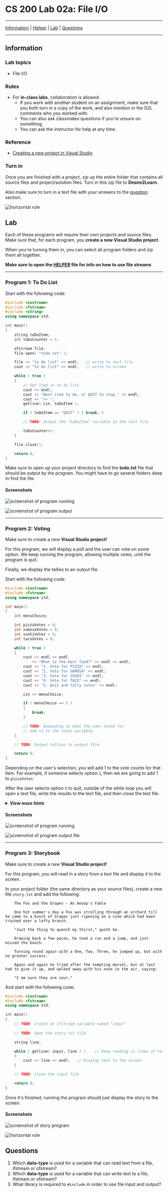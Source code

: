 # CS 200 Lab 02a: File I/O

---

[Information](#information) |
[Helper](https://github.com/Rachels-Courses/CS200-Concepts-of-Progamming-Algorithms/blob/2017-06-Summer/Assignments/In-class%20Labs/Lab%2002a%20-%20File%20IO%20-%20Helper.MD) |
[Lab](#lab) | [
Questions](#questions)

---

## Information

### Lab topics

* File I/O

### Rules

* For **in-class labs**, collaboration is allowed.
    * If you work with another student on an assignment, make sure that you both
    turn in a copy of the work, and also mention in the D2L comments who you worked with.
    * You can also ask classmates questions if you're unsure on something.
    * You can ask the instructor for help at any time.

### Reference

* [Creating a new project in Visual Studio](https://github.com/Rachels-Courses/Course-Common-Files/blob/master/Visual-Studio/New%20project%20howto.md)

### Turn in

Once you are finished with a project, zip up the entire folder that contains
all source files and project/solution files. Turn in this zip file to **Desire2Learn**.

Also make sure to turn in a text file with your answers to the [question](#questions) section.

![horizontal rule](images/hr.png)


## Lab

Each of these programs will require their own projects and source files.
Make sure that, for each program, you **create a new Visual Studio project**.

When you're turning them in, you can select all program folders and zip
them all together.

**Make sure to open the [HELPER](https://github.com/Rachels-Courses/CS200-Concepts-of-Progamming-Algorithms/blob/2017-06-Summer/Assignments/In-class%20Labs/Lab%2002a%20-%20File%20IO%20-%20Helper.MD) file for info on how to use file streams**

---

### Program 1: To Do List

Start with the following code:

```c++
#include <iostream>
#include <fstream>
#include <string>
using namespace std;

int main()
{
    string toDoItem;
    int toDoCounter = 1;

    ofstream file;
    file.open( "todo.txt" );

    file << "to do list" << endl;   // write to text file
    cout << "to do list" << endl;   // write to screen

    while ( true )
    {
        // Get item in to do list
        cout << endl;
        cout << "Next item to do, or QUIT to stop." << endl;
        cout << ">> ";
        getline( cin, toDoItem );

        if ( toDoItem == "QUIT" ) { break; }

        // TODO: Output the "toDoItem" variable to the text file

        toDoCounter++;
    }

    file.close();

    return 0;
}
```

Make sure to open up your project directory to find the **todo.txt** file
that should be output by the program. You might have to go several
folders deep to find the file.

#### Screenshots

![screenshot of program running](images/lab02a_program1_run.png)

![screenshot of program output](images/lab02a_program1_text.png)

---

### Program 2: Voting

Make sure to create a new **Visual Studio project!**

For this program, we will display a poll and the user can vote on
some option. We keep running the program, allowing multiple votes,
until the program is quit.

Finally, we display the tallies to an output file.

Start with the following code:

```c++
#include <iostream>
#include <fstream>
using namespace std;

int main()
{
    int menuChoice;

    int pizzaVotes = 0;
    int samosaVotes = 0;
    int sushiVotes = 0;
    int tacoVotes = 0;

    while ( true )
    {
        cout << endl << endl
            << "What is the best food?" << endl << endl;
        cout << "1. Vote for PIZZA" << endl;
        cout << "2. Vote for SAMOSA" << endl;
        cout << "3. Vote for SUSHI" << endl;
        cout << "4. Vote for TACO" << endl;
        cout << "5. Quit and tally votes" << endl;

        cin >> menuChoice;

        if ( menuChoice == 5 )
        {
            break;
        }

        // TODO: Depending on what the user voted for,
        // add +1 to the votes variable.
    }

    // TODO: Output tallies to output file

    return 0;
}
```

Depending on the user's selection, you will add 1 to the vote counts for
that item. For example, if someone selects option ```1```, then
we are going to add 1 to ```pizzaVotes```.

After the user selects option ```5``` to quit, outside of the while loop
you will open a text file, write the results to the text file, and then
close the test file.

<details>
	<summary><strong><em>
		View more hints
	</em></strong></summary>

1. Declare a variable whose **type** is ```ofstream``` and **name** is ```file```
2. Write "Pizza:" to the output file, followed by the ```pizzaCount```.
2. Write "Samosa:" to the output file, followed by the ```samosaVotes```.
2. Write "Sushi:" to the output file, followed by the ```sushiVotes```.
2. Write "Taco:" to the output file, followed by the ```tacoVotes```.
3. Close the ```file```.
    
</details>

#### Screenshots

![screenshot of program running](images/lab02a_program2_run.png)

![screenshot of program output file](images/lab02a_program2_text.png)

---

### Program 3: Storybook

Make sure to create a new **Visual Studio project!**

For this program, you will read in a story from a text file and
display it to the screen.

In your project folder (the same directory as your source files),
create a new file ```story.txt``` and add the following:

        The Fox and the Grapes - An Aesop's Fable

        One hot summer's day a Fox was strolling through an orchard till he came to a bunch of Grapes just ripening on a vine which had been trained over a lofty branch.

        "Just the thing to quench my thirst," quoth he.

        Drawing back a few paces, he took a run and a jump, and just missed the bunch.

        Turning round again with a One, Two, Three, he jumped up, but with no greater success.

        Again and again he tried after the tempting morsel, but at last had to give it up, and walked away with his nose in the air, saying:

        "I am sure they are sour."


And start with the following code:

```c++
#include <iostream>
#include <fstream>
using namespace std;

int main()
{
    // TODO: Create an ifstream variable named "input"
    
    // TODO: Open the story.txt file

    string line;

    while ( getline( input, line ) )    // Keep reading in lines of text
    {
        cout << line << endl;   // Display text to the screen
    }

    // TODO: Close the input file

    return 0;
}
```

Once it's finished, running the program should just display the story to the screen.

#### Screenshots

![screenshot of story program](images/lab02a_program3_output.png)



![horizontal rule](images/hr.png)

## Questions

1. Which **data-type** is used for a variable that can read text from a file, ifstream or ofstream?
1. Which **data-type** is used for a variable that can write text to a file, ifstream or ofstream?
1. What library is required to ```#include``` in order to use file input and output?
